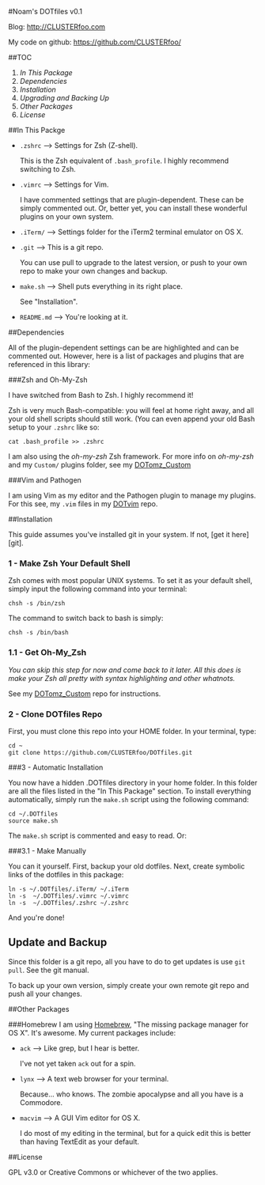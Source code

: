 #Noam's DOTfiles v0.1

Blog: <http://CLUSTERfoo.com>

My code on github: <https://github.com/CLUSTERfoo/>


##TOC

1. *In This Package*
2. *Dependencies*
3. *Installation*
4. *Upgrading and Backing Up*
5. *Other Packages*
6. *License*




##In This Packge

* `.zshrc`	-->	Settings for Zsh (Z-shell).

	This is the Zsh equivalent of `.bash_profile`. I highly recommend 
	switching to
Zsh.
* `.vimrc` 	-->	Settings for Vim.  
 
	I have commented settings that are plugin-dependent. These can be simply 
	commented out. Or, better yet, you can install these wonderful plugins 
	on your	own system.
* `.iTerm/`	-->	Settings folder for the iTerm2 terminal emulator on 
OS X.
* `.git`	-->	This is a git repo. 
 
	You can use pull to upgrade to the latest version, or push to your own 
	repo to make your own changes and backup.
* `make.sh`	-->	Shell puts everything in its right place.
 
	See "Installation".
* `README.md`	-->	You're looking at it.




##Dependencies

All of the plugin-dependent settings can be are highlighted and can be commented 
out. However, here is a list of packages and plugins that are referenced in this
library:


###Zsh and Oh-My-Zsh

I have switched from Bash to Zsh. I highly recommend it! 

Zsh is very much Bash-compatible: you will feel at home right away, and all 
your old shell scripts should still work. (You can even append your old Bash
setup to your `.zshrc` like so:

	cat .bash_profile >> .zshrc

I am also using the *oh-my-zsh* Zsh framework. For more info on *oh-my-zsh* and
my `Custom/` plugins folder, see my [DOTomz\_Custom][]


###Vim and Pathogen

I am using Vim as my editor and the Pathogen plugin to manage my plugins. For 
this see, my `.vim` files in my [DOTvim][] repo.




##Installation

This guide assumes you've installed git in your system. If not, 
[get it here][git].


### 1 - Make Zsh Your Default Shell

Zsh comes with most popular UNIX systems. To set it as your default shell,
simply input the following command into your terminal:

	chsh -s /bin/zsh

The command to switch back to bash is simply:

	chsh -s /bin/bash


### 1.1 - Get Oh-My_Zsh

*You can skip this step for now and come back to it later. All this does is make
your Zsh all pretty with syntax highlighting and other whatnots.*

See my [DOTomz\_Custom][] repo for instructions.


### 2 - Clone DOTfiles Repo ##

First, you must clone this repo into your HOME folder. In your terminal, type:

	cd ~
	git clone https://github.com/CLUSTERfoo/DOTfiles.git


###3 - Automatic Installation

You now have a hidden .DOTfiles directory in your home folder. In this folder 
are all the files listed in the "In This Package" section. To install everything
automatically, simply run the `make.sh` script using the following command:

	cd ~/.DOTfiles
	source make.sh

The `make.sh` script is commented and easy to read. Or:

###3.1 - Make Manually

You can it yourself. First, backup your old dotfiles. Next, create symbolic
links of the dotfiles in this package:

	ln -s ~/.DOTfiles/.iTerm/ ~/.iTerm
	ln -s  ~/.DOTfiles/.vimrc ~/.vimrc
	ln -s  ~/.DOTfiles/.zshrc ~/.zshrc

And you're done!

## Update and Backup

Since this folder is a git repo, all you have to do to get updates is use `git
pull`. See the git manual.

To back up your own version, simply create your own remote git repo and push
all your changes.

##Other Packages

###Homebrew
I am using [Homebrew][], "The missing package manager for OS X". It's awesome.
My current packages include:

* `ack` 	-->	Like grep, but I hear is better.
 
	I've not yet taken `ack` out for a spin.
* `lynx`	-->	A text web browser for your terminal.
 
	Because... who knows. The zombie apocalypse and all you have is a 
	Commodore. 
* `macvim`	-->	A GUI Vim editor for OS X. 
 
	I do most of my editing in the terminal, but for a quick edit this is 
	better than having TextEdit as your default. 




##License

GPL v3.0 or Creative Commons or whichever of the two applies. 




[DOTvim]: 		https://github.com/CLUSTERfoo/DOTvim 
			"My DOTvim repo"
[DOTomz\_Custom]: 	https://github.com/CLUSTERfoo/DOTomz_Custom
			"My DOTomz_Custom repo"
[Homebrew]:		http://mxcl.github.com/homebrew/
			"Homebrew homepage"
